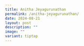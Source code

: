 ```yaml
---
title: Anitha Jeyagurunathan
permalink: /anitha-jeyagurunathan/
date: 2024-08-21
layout: post
description: ""
image: ""
variant: tiptap
---
```

